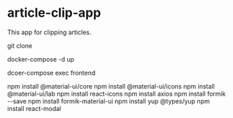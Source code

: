 # article-clip-app
This app for clipping articles.


git clone

docker-compose -d up

dcoer-compose exec frontend 

npm install @material-ui/core
npm install @material-ui/icons
npm install @material-ui/lab
npm install react-icons
npm install axios
npm install formik --save
npm install formik-material-ui
npm install yup @types/yup
npm install react-modal
